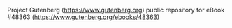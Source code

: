 Project Gutenberg (https://www.gutenberg.org) public repository for eBook #48363 (https://www.gutenberg.org/ebooks/48363)
